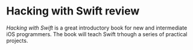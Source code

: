 <h1>Hacking with Swift review</h1>

*Hacking with Swift* is a great introductory book for new and intermediate iOS programmers. The book will teach Swift trhough a series of practical projects.

